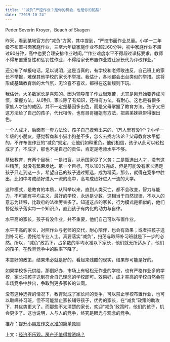 ```yaml
---
title: "“减负”严控作业？是你的机会，也是你的陷阱"
date: "2019-10-24"
---
```


Peder Severin Kroyer，Beach of Skagen

  

昨天，看到某地官方的“减负”方案，其中提到，“严控书面作业总量。小学一二年级不布置书面家庭作业，三至六年级家庭作业不超过60分钟，初中家庭作业不超过90分钟，高中也要合理安排作业时间。”“作业难度水平不得超过课标要求，教师不得布置重复性和惩罚性作业，不得给家长布置作业或让家长代为评改作业。”  

  

还公布了举报电话。足以说明，这是当真的，有学校和老师敢违反，自己班上的家长不举报，难保其他学校的家长不举报。我估计，各地都会出台类似的举措。这将形成基础教育新的大气氛，无论喜不喜欢，都得在这新规则下玩。

  

我估计，大多数家长是喜欢的。因为辅导孩子作业很艰苦，尤其是刚开始要养成习惯，掌握方法，从0到1，家长除了有知识，还得有方法，有耐心。这也是有很多家族人才链的成因，并不一定是基因多出色，而是父母掌握了教育方法，孩子又把这方法给了自己的孩子，代代相传。也有哥哥姐姐有方法，把弟弟妹妹带得很出色。

  

一个人成才，后面有一套方法论，孩子自己摸索出来的，1万人里有没1个？小学一年级的小朋友，感觉智商和小猫小狗差不多，怎么去找方法论？父母教育水平低的，不许布置作业的“减负”规定，让他们如释重负，他们相信，孩子从此可以轻松成才了。不成才，那也不是自己的责任，肯定是老师水平不够。

  

基础教育，有两个目标：一是扫盲，以示国家尽了义务；二是甄选出人才，没有这些精英，就没有繁荣发达。第一个目标，可以100%完成，但是可能没有家长满足孩子只走到这一步，希望自己的孩子通过甄选，成为精英，那么，就得在竞争中胜出，比如中考成绩好进入一流的高中，高考成绩好进入一流的大学。

  

这种模式，是教育的本质，从科举以来，直到人类灭亡，都不会改变，智力与能力，不可能有平均主义，最好的学校，永远是少数，这相当于自然规律，不以人的意志为转移，比政府的法律厉害多了。知道这点的家长，行为模式是相似的，他们督促孩子落实每一个知识点，直到孩子有内化的动力与自律。

  

水平高的家长，孩子有没作业，并不重要，他们自己可以布置作业。

  

水平不高的家长，对照作业与老师的交代，耐心陪伴，也会有效果；或者把孩子送到补习班，委托给专业人士。真要落实“减负”，扫荡与取缔补习班就是下一步的必然。所以，“减负”政策下，占多数的平均水准以下家长，他们就无所适从了，他们的孩子，在教育竞争中的胜率下降了。

  

本意好的政策，结果未必就是好的。看起来残酷的现实，结果却可能是好的。

  

如果学校多元供给，那倒好办，市场上有轻松无作业的学校，也有严格作业多的学校，家长把孩子送到符合自己理念的学校即可。效果好，成才率高的学校自然会在市场竞争中胜出，争取到更多家长的认同。

  

没有这种选择的情况下，教育就成了家长间的竞争，可以禁止学校布置作业，也可以取缔补习班，但不可能禁止家长辅导孩子，优秀的家长，在“减负”政策的助攻下，其优势更大了。而那些不太清楚的家长，欢迎“减负”政策时，他们的孩子，机会更少了。这也说明，人与人的竞争，终究是眼光与观念的竞争。

  

推荐：[提升小朋友作文水准的简单原则](http://mp.weixin.qq.com/s?__biz=MjM5NDU0Mjk2MQ==&mid=2651622898&idx=1&sn=ea2ced214c6073e8e8ac527701154904&chksm=bd7e09ec8a0980fa482778777c80276e779fd748d70a22015233ce70db82fa78ba080160e1fd&scene=21#wechat_redirect)  

上文：[经济不乐观，房产还值得投资吗？](http://mp.weixin.qq.com/s?__biz=MjM5NDU0Mjk2MQ==&mid=2651635565&idx=1&sn=552193a31a6d199a119b7905cde4e730&chksm=bd7e3b738a09b26505213e1562a37ef48bdedf94e4a192e8227fdf5cb05c13fde0d7c193a43a&scene=21#wechat_redirect)
